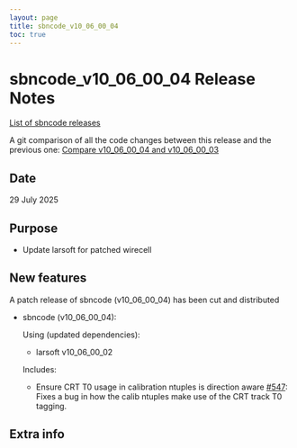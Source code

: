 ```yaml
---
layout: page
title: sbncode_v10_06_00_04
toc: true
---
```


sbncode_v10_06_00_04 Release Notes 
=======================================================================================

[List of sbncode releases](https://sbnsoftware.github.io/AnalysisInfrastructure/ReleaseManagement/Releases/List_of_SBN_code_releases)

A git comparison of all the code changes between this release and the previous one: [Compare v10_06_00_04 and v10_06_00_03](https://github.com/SBNSoftware/sbncode/compare/v10_06_00_03...v10_06_00_04)

Date
---------------------------------------------------
29 July 2025

Purpose
---------------------------------------------------
* Update larsoft for patched wirecell

New features
---------------------------------------------------
A patch release of sbncode (v10_06_00_04) has been cut and distributed

* sbncode (v10_06_00_04):

  Using (updated dependencies):
  * larsoft              v10_06_00_02

   Includes:
  
  * Ensure CRT T0 usage in calibration ntuples is direction aware [#547](https://github.com/SBNSoftware/sbncode/pull/547): Fixes a bug in how the calib ntuples make use of the CRT track T0 tagging.
    
Extra info
---------------------------------------------------
